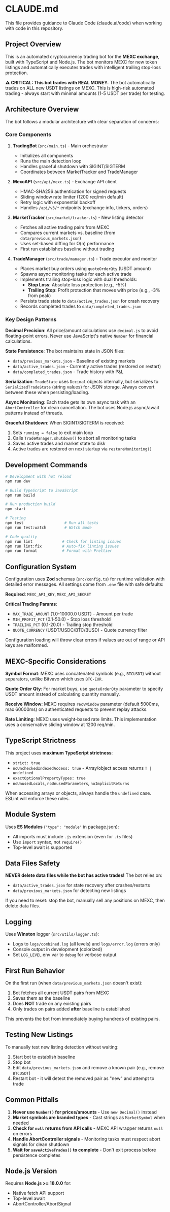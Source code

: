 # CLAUDE.md

This file provides guidance to Claude Code (claude.ai/code) when working with code in this repository.

## Project Overview

This is an automated cryptocurrency trading bot for the **MEXC exchange**, built with TypeScript and Node.js. The bot monitors MEXC for new token listings and automatically executes trades with intelligent trailing stop-loss protection.

**⚠️ CRITICAL: This bot trades with REAL MONEY.** The bot automatically trades on ALL new USDT listings on MEXC. This is high-risk automated trading - always start with minimal amounts (1-5 USDT per trade) for testing.

## Architecture Overview

The bot follows a modular architecture with clear separation of concerns:

### Core Components

1. **TradingBot** (`src/main.ts`) - Main orchestrator
   - Initializes all components
   - Runs the main detection loop
   - Handles graceful shutdown with SIGINT/SIGTERM
   - Coordinates between MarketTracker and TradeManager

2. **MexcAPI** (`src/api/mexc.ts`) - Exchange API client
   - HMAC-SHA256 authentication for signed requests
   - Sliding window rate limiter (1200 req/min default)
   - Retry logic with exponential backoff
   - Handles `/api/v3/*` endpoints (exchange info, tickers, orders)

3. **MarketTracker** (`src/market/tracker.ts`) - New listing detector
   - Fetches all active trading pairs from MEXC
   - Compares current markets vs. baseline (from `data/previous_markets.json`)
   - Uses set-based diffing for O(n) performance
   - First run establishes baseline without trading

4. **TradeManager** (`src/trade/manager.ts`) - Trade executor and monitor
   - Places market buy orders using `quoteOrderQty` (USDT amount)
   - Spawns async monitoring tasks for each active trade
   - Implements trailing stop-loss logic with dual thresholds:
     - **Stop Loss**: Absolute loss protection (e.g., -5%)
     - **Trailing Stop**: Profit protection that moves with price (e.g., -3% from peak)
   - Persists trade state to `data/active_trades.json` for crash recovery
   - Records completed trades to `data/completed_trades.json`

### Key Design Patterns

**Decimal Precision**: All price/amount calculations use `decimal.js` to avoid floating-point errors. Never use JavaScript's native `Number` for financial calculations.

**State Persistence**: The bot maintains state in JSON files:
- `data/previous_markets.json` - Baseline of existing markets
- `data/active_trades.json` - Currently active trades (restored on restart)
- `data/completed_trades.json` - Trade history with P&L

**Serialization**: `TradeState` uses `Decimal` objects internally, but serializes to `SerializedTradeState` (string values) for JSON storage. Always convert between these when persisting/loading.

**Async Monitoring**: Each trade gets its own async task with an `AbortController` for clean cancellation. The bot uses Node.js async/await patterns instead of threads.

**Graceful Shutdown**: When SIGINT/SIGTERM is received:
1. Sets `running = false` to exit main loop
2. Calls `TradeManager.shutdown()` to abort all monitoring tasks
3. Saves active trades and market state to disk
4. Active trades are restored on next startup via `restoreMonitoring()`

## Development Commands

```bash
# Development with hot reload
npm run dev

# Build TypeScript to JavaScript
npm run build

# Run production build
npm start

# Testing
npm test                  # Run all tests
npm run test:watch        # Watch mode

# Code quality
npm run lint             # Check for linting issues
npm run lint:fix         # Auto-fix linting issues
npm run format           # Format with Prettier
```

## Configuration System

Configuration uses **Zod** schemas (`src/config.ts`) for runtime validation with detailed error messages. All settings come from `.env` file with safe defaults:

**Required**: `MEXC_API_KEY`, `MEXC_API_SECRET`

**Critical Trading Params**:
- `MAX_TRADE_AMOUNT` (1.0-10000.0 USDT) - Amount per trade
- `MIN_PROFIT_PCT` (0.1-50.0) - Stop loss threshold
- `TRAILING_PCT` (0.1-20.0) - Trailing stop threshold
- `QUOTE_CURRENCY` (USDT/USDC/BTC/BUSD) - Quote currency filter

Configuration loading will throw clear errors if values are out of range or API keys are malformed.

## MEXC-Specific Considerations

**Symbol Format**: MEXC uses concatenated symbols (e.g., `BTCUSDT`) without separators, unlike Bitvavo which uses `BTC-EUR`.

**Quote Order Qty**: For market buys, use `quoteOrderQty` parameter to specify USDT amount instead of calculating quantity manually.

**Receive Window**: MEXC requires `recvWindow` parameter (default 5000ms, max 60000ms) on authenticated requests to prevent replay attacks.

**Rate Limiting**: MEXC uses weight-based rate limits. This implementation uses a conservative sliding window at 1200 req/min.

## TypeScript Strictness

This project uses **maximum TypeScript strictness**:
- `strict: true`
- `noUncheckedIndexedAccess: true` - Array/object access returns `T | undefined`
- `exactOptionalPropertyTypes: true`
- `noUnusedLocals`, `noUnusedParameters`, `noImplicitReturns`

When accessing arrays or objects, always handle the `undefined` case. ESLint will enforce these rules.

## Module System

Uses **ES Modules** (`"type": "module"` in package.json):
- All imports must include `.js` extension (even for `.ts` files)
- Use `import` syntax, not `require()`
- Top-level await is supported

## Data Files Safety

**NEVER delete data files while the bot has active trades!** The bot relies on:
- `data/active_trades.json` for state recovery after crashes/restarts
- `data/previous_markets.json` for detecting new listings

If you need to reset: stop the bot, manually sell any positions on MEXC, then delete data files.

## Logging

Uses **Winston** logger (`src/utils/logger.ts`):
- Logs to `logs/combined.log` (all levels) and `logs/error.log` (errors only)
- Console output in development (colorized)
- Set `LOG_LEVEL` env var to `debug` for verbose output

## First Run Behavior

On the first run (when `data/previous_markets.json` doesn't exist):
1. Bot fetches all current USDT pairs from MEXC
2. Saves them as the baseline
3. Does **NOT** trade on any existing pairs
4. Only trades on pairs added **after** baseline is established

This prevents the bot from immediately buying hundreds of existing pairs.

## Testing New Listings

To manually test new listing detection without waiting:
1. Start bot to establish baseline
2. Stop bot
3. Edit `data/previous_markets.json` and remove a known pair (e.g., remove `BTCUSDT`)
4. Restart bot - it will detect the removed pair as "new" and attempt to trade

## Common Pitfalls

1. **Never use `Number()` for prices/amounts** - Use `new Decimal()` instead
2. **Market symbols are branded types** - Cast strings as `MarketSymbol` when needed
3. **Check for `null` returns from API calls** - MEXC API wrapper returns `null` on errors
4. **Handle AbortController signals** - Monitoring tasks must respect abort signals for clean shutdown
5. **Wait for `saveActiveTrades()` to complete** - Don't exit process before persistence completes

## Node.js Version

Requires **Node.js >= 18.0.0** for:
- Native fetch API support
- Top-level await
- AbortController/AbortSignal
